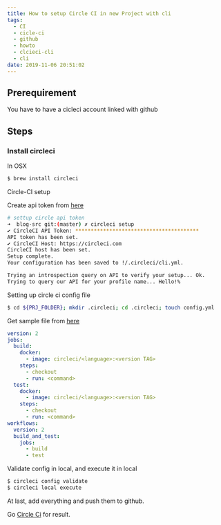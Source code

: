 ```yaml
---
title: How to setup Circle CI in new Project with cli
tags:
  - CI
  - cicle-ci
  - github
  - howto
  - clcieci-cli
  - cli
date: 2019-11-06 20:51:02
---
```


## Prerequirement
You have to have a cicleci account linked with github

## Steps

### Install circleci

In OSX

```bash
$ brew install circleci
```

Circle-CI setup

Create api token from [here](https://circleci.com/account/api)

```bash
# settup circle api token
➜  blog-src git:(master) ✗ circleci setup
✔ CircleCI API Token: ****************************************
API token has been set.
✔ CircleCI Host: https://circleci.com
CircleCI host has been set.
Setup complete.
Your configuration has been saved to !/.circleci/cli.yml.

Trying an introspection query on API to verify your setup... Ok.
Trying to query our API for your profile name... Hello!%
```

Setting up circle ci config file
```bash
$ cd ${PRJ_FOLDER}; mkdir .circleci; cd .circleci; touch config.yml

```

Get sample file from [here](https://circleci.com/docs/2.0/example-configs/)

```yaml
version: 2
jobs:
  build:
    docker:
      - image: circleci/<language>:<version TAG>
    steps:
      - checkout
      - run: <command> 
  test:
    docker:
      - image: circleci/<language>:<version TAG>
    steps:
      - checkout
      - run: <command>
workflows:
  version: 2
  build_and_test:
    jobs:
      - build
      - test
```

Validate config in local, and execute it in local

```bash
$ circleci config validate
$ circleci local execute
```

At last, add everything and push them to github.

Go [Circle Ci](https://circleci.com/dashboard) for result.
